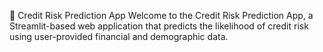 🔐 Credit Risk Prediction App
Welcome to the Credit Risk Prediction App, a Streamlit-based web application that predicts the likelihood of credit risk using user-provided financial and demographic data.
